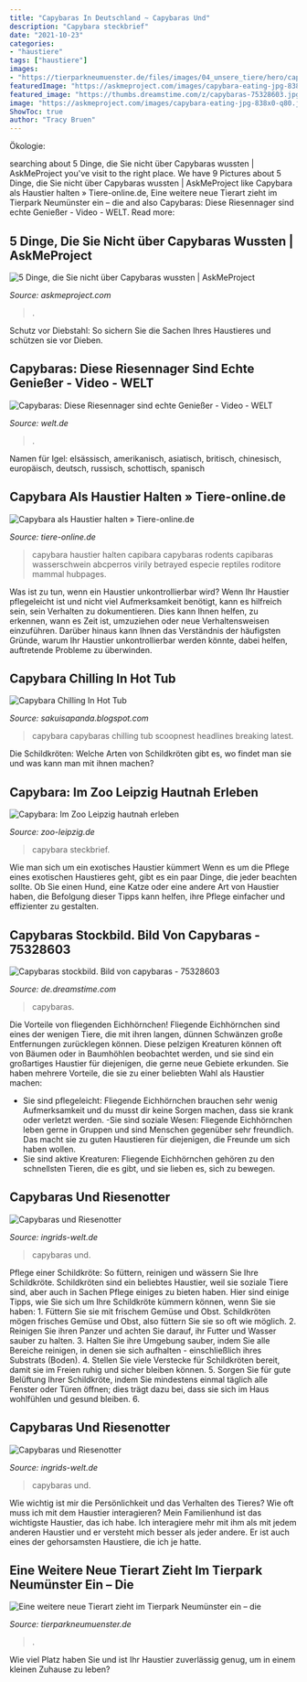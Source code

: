 ```yaml
---
title: "Capybaras In Deutschland ~ Capybaras Und"
description: "Capybara steckbrief"
date: "2021-10-23"
categories:
- "haustiere"
tags: ["haustiere"]
images:
- "https://tierparkneumuenster.de/files/images/04_unsere_tiere/hero/capybara_vk_aug19-122.jpg"
featuredImage: "https://askmeproject.com/images/capybara-eating-jpg-838x0-q80.jpg"
featured_image: "https://thumbs.dreamstime.com/z/capybaras-75328603.jpg"
image: "https://askmeproject.com/images/capybara-eating-jpg-838x0-q80.jpg"
ShowToc: true
author: "Tracy Bruen"
---
```



Ökologie:

	

		
searching about 5 Dinge, die Sie nicht über Capybaras wussten | AskMeProject you've visit to the right place. We have 9 Pictures about 5 Dinge, die Sie nicht über Capybaras wussten | AskMeProject like Capybara als Haustier halten » Tiere-online.de, Eine weitere neue Tierart zieht im Tierpark Neumünster ein – die and also Capybaras: Diese Riesennager sind echte Genießer - Video - WELT. Read more:
		
    
## 5 Dinge, Die Sie Nicht über Capybaras Wussten | AskMeProject

<img loading=lazy src="https://askmeproject.com/images/capybara-eating-jpg-838x0-q80.jpg" onerror="this.onerror=null;this.src='https://tse3.mm.bing.net/th?id=OIP.gfNLg0WMj66IiFOt0cIjuQAAAA&amp;pid=15.1';" alt="5 Dinge, die Sie nicht über Capybaras wussten | AskMeProject">

_Source: askmeproject.com_

>. 

	

Schutz vor Diebstahl: So sichern Sie die Sachen Ihres Haustieres und schützen sie vor Dieben.

    
## Capybaras: Diese Riesennager Sind Echte Genießer - Video - WELT

<img loading=lazy src="https://www.welt.de/img/videos/mobile137621488/1291351247-ci16x9-w1200/title.jpg" onerror="this.onerror=null;this.src='https://tse3.mm.bing.net/th?id=OIP.Cm-b9ApbGtOpeKffSj16gQHaEK&amp;pid=15.1';" alt="Capybaras: Diese Riesennager sind echte Genießer - Video - WELT">

_Source: welt.de_

>. 

	

Namen für Igel: elsässisch, amerikanisch, asiatisch, britisch, chinesisch, europäisch, deutsch, russisch, schottisch, spanisch

    
## Capybara Als Haustier Halten » Tiere-online.de

<img loading=lazy src="https://i0.wp.com/www.tiere-online.de/wp-content/uploads/2020/06/water-pigs-3557854_1920.jpg?resize=1920%2C1128&amp;ssl=1" onerror="this.onerror=null;this.src='https://tse3.mm.bing.net/th?id=OIP.mtyEXSsaXFX1rC9ybLmJTgHaEW&amp;pid=15.1';" alt="Capybara als Haustier halten » Tiere-online.de">

_Source: tiere-online.de_

>capybara haustier halten capibara capybaras rodents capibaras wasserschwein abcperros virily betrayed especie reptiles roditore mammal hubpages. 

	

Was ist zu tun, wenn ein Haustier unkontrollierbar wird?
Wenn Ihr Haustier pflegeleicht ist und nicht viel Aufmerksamkeit benötigt, kann es hilfreich sein, sein Verhalten zu dokumentieren. Dies kann Ihnen helfen, zu erkennen, wann es Zeit ist, umzuziehen oder neue Verhaltensweisen einzuführen. Darüber hinaus kann Ihnen das Verständnis der häufigsten Gründe, warum Ihr Haustier unkontrollierbar werden könnte, dabei helfen, auftretende Probleme zu überwinden.

    
## Capybara Chilling In Hot Tub

<img loading=lazy src="https://pbs.twimg.com/media/EKw1rXtU0AA-Rpk.jpg?format=jpg&amp;name=small" onerror="this.onerror=null;this.src='https://tse3.mm.bing.net/th?id=OIP.u8rAksMkEskh-Afu0kbaKwHaFF&amp;pid=15.1';" alt="Capybara Chilling In Hot Tub">

_Source: sakuisapanda.blogspot.com_

>capybara capybaras chilling tub scoopnest headlines breaking latest. 

	

Die Schildkröten: Welche Arten von Schildkröten gibt es, wo findet man sie und was kann man mit ihnen machen?

    
## Capybara: Im Zoo Leipzig Hautnah Erleben

<img loading=lazy src="https://www.zoo-leipzig.de/fileadmin/_processed_/c/d/csm_Capybara_3_f3e27932d5.jpg" onerror="this.onerror=null;this.src='https://tse1.mm.bing.net/th?id=OIP.xhlcOyCC7ndCvKXmMgKXpwHaE8&amp;pid=15.1';" alt="Capybara: Im Zoo Leipzig hautnah erleben">

_Source: zoo-leipzig.de_

>capybara steckbrief. 

	

Wie man sich um ein exotisches Haustier kümmert
Wenn es um die Pflege eines exotischen Haustieres geht, gibt es ein paar Dinge, die jeder beachten sollte. Ob Sie einen Hund, eine Katze oder eine andere Art von Haustier haben, die Befolgung dieser Tipps kann helfen, ihre Pflege einfacher und effizienter zu gestalten.

    
## Capybaras Stockbild. Bild Von Capybaras - 75328603

<img loading=lazy src="https://thumbs.dreamstime.com/z/capybaras-75328603.jpg" onerror="this.onerror=null;this.src='https://tse4.mm.bing.net/th?id=OIP.tG1O3B7GmnKUN3HVxKgm1AHaFc&amp;pid=15.1';" alt="Capybaras stockbild. Bild von capybaras - 75328603">

_Source: de.dreamstime.com_

>capybaras. 

	

Die Vorteile von fliegenden Eichhörnchen!
Fliegende Eichhörnchen sind eines der wenigen Tiere, die mit ihren langen, dünnen Schwänzen große Entfernungen zurücklegen können. Diese pelzigen Kreaturen können oft von Bäumen oder in Baumhöhlen beobachtet werden, und sie sind ein großartiges Haustier für diejenigen, die gerne neue Gebiete erkunden. Sie haben mehrere Vorteile, die sie zu einer beliebten Wahl als Haustier machen:
- Sie sind pflegeleicht: Fliegende Eichhörnchen brauchen sehr wenig Aufmerksamkeit und du musst dir keine Sorgen machen, dass sie krank oder verletzt werden.
-Sie sind soziale Wesen: Fliegende Eichhörnchen leben gerne in Gruppen und sind Menschen gegenüber sehr freundlich. Das macht sie zu guten Haustieren für diejenigen, die Freunde um sich haben wollen.
- Sie sind aktive Kreaturen: Fliegende Eichhörnchen gehören zu den schnellsten Tieren, die es gibt, und sie lieben es, sich zu bewegen.

    
## Capybaras Und Riesenotter

<img loading=lazy src="https://www.ingrids-welt.de/reise/bra/galerien/capybara/images/Capybaras 35.jpg" onerror="this.onerror=null;this.src='https://tse3.mm.bing.net/th?id=OIP.d4HVe-jN15kbUVAxjlMtcgHaE8&amp;pid=15.1';" alt="Capybaras und Riesenotter">

_Source: ingrids-welt.de_

>capybaras und. 

	

Pflege einer Schildkröte: So füttern, reinigen und wässern Sie Ihre Schildkröte.
Schildkröten sind ein beliebtes Haustier, weil sie soziale Tiere sind, aber auch in Sachen Pflege einiges zu bieten haben. Hier sind einige Tipps, wie Sie sich um Ihre Schildkröte kümmern können, wenn Sie sie haben: 1. Füttern Sie sie mit frischem Gemüse und Obst. Schildkröten mögen frisches Gemüse und Obst, also füttern Sie sie so oft wie möglich. 2. Reinigen Sie ihren Panzer und achten Sie darauf, ihr Futter und Wasser sauber zu halten. 3. Halten Sie ihre Umgebung sauber, indem Sie alle Bereiche reinigen, in denen sie sich aufhalten - einschließlich ihres Substrats (Boden). 4. Stellen Sie viele Verstecke für Schildkröten bereit, damit sie im Freien ruhig und sicher bleiben können. 5. Sorgen Sie für gute Belüftung Ihrer Schildkröte, indem Sie mindestens einmal täglich alle Fenster oder Türen öffnen; dies trägt dazu bei, dass sie sich im Haus wohlfühlen und gesund bleiben. 6.

    
## Capybaras Und Riesenotter

<img loading=lazy src="https://www.ingrids-welt.de/reise/bra/galerien/capybara/images/Capybaras 37.jpg" onerror="this.onerror=null;this.src='https://tse4.mm.bing.net/th?id=OIP.ABPeGfWT0U7RUocWG7rvxAHaE8&amp;pid=15.1';" alt="Capybaras und Riesenotter">

_Source: ingrids-welt.de_

>capybaras und. 

	

Wie wichtig ist mir die Persönlichkeit und das Verhalten des Tieres? Wie oft muss ich mit dem Haustier interagieren?
Mein Familienhund ist das wichtigste Haustier, das ich habe. Ich interagiere mehr mit ihm als mit jedem anderen Haustier und er versteht mich besser als jeder andere. Er ist auch eines der gehorsamsten Haustiere, die ich je hatte.

    
## Eine Weitere Neue Tierart Zieht Im Tierpark Neumünster Ein – Die

<img loading=lazy src="https://tierparkneumuenster.de/files/images/04_unsere_tiere/hero/capybara_vk_aug19-122.jpg" onerror="this.onerror=null;this.src='https://tse3.mm.bing.net/th?id=OIP.nc_1KJtlmw3FwbYx2mh6OQHaE6&amp;pid=15.1';" alt="Eine weitere neue Tierart zieht im Tierpark Neumünster ein – die">

_Source: tierparkneumuenster.de_

>. 

	

Wie viel Platz haben Sie und ist Ihr Haustier zuverlässig genug, um in einem kleinen Zuhause zu leben?

